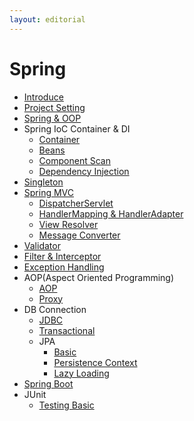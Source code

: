 ```yaml
---
layout: editorial
---
```


# Spring

* [Introduce](introduce.md)
* [Project Setting](project_setting.md)
* [Spring & OOP](oop.md)
* Spring IoC Container & DI
    * [Container](container.md)
    * [Beans](beans.md)
    * [Component Scan](component_scan.md)
    * [Dependency Injection](dependency_injection.md)
* [Singleton](singleton.md)
* [Spring MVC](spring_mvc.md)
    * [DispatcherServlet](dispatcher_servlet.md)
    * [HandlerMapping & HandlerAdapter](handler_mapping_adapter.md)
    * [View Resolver](view_resolver.md)
    * [Message Converter](message_converter.md)
* [Validator](validator.md)
* [Filter & Interceptor](filter_interceptor.md)
* [Exception Handling](exception_handling.md)
* AOP(Aspect Oriented Programming)
    * [AOP](aop.md)
    * [Proxy](proxy.md)
* DB Connection
    * [JDBC](jdbc.md)
    * [Transactional](transactional.md)
    * JPA
        * [Basic](jpa_basic.md)
        * [Persistence Context](persistence_context.md)
        * [Lazy Loading](lazy_loading.md)
* [Spring Boot](spring_boot.md)
* JUnit
    * [Testing Basic](testing_basic.md)
